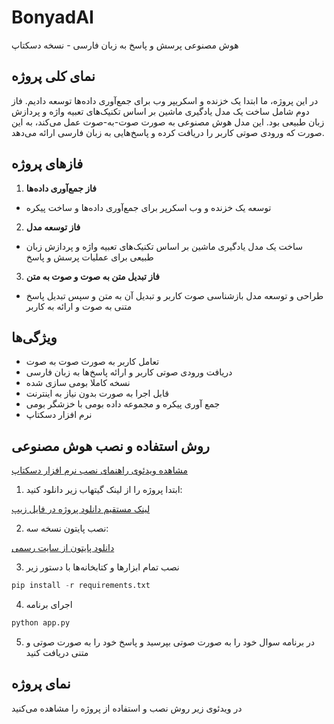 # BonyadAI
هوش مصنوعی پرسش و پاسخ به زبان فارسی - نسخه دسکتاپ

## نمای کلی پروژه

در این پروژه، ما ابتدا یک خزنده و اسکریپر وب برای جمع‌آوری داده‌ها توسعه دادیم. فاز دوم شامل ساخت یک مدل یادگیری ماشین بر اساس تکنیک‌های تعبیه واژه و پردازش زبان طبیعی بود. این مدل هوش مصنوعی به صورت صوت-به-صوت عمل می‌کند، به این صورت که ورودی صوتی کاربر را دریافت کرده و پاسخ‌هایی به زبان فارسی ارائه می‌دهد.

## فازهای پروژه

1. **فاز جمع‌آوری داده‌ها**
- توسعه یک خزنده و وب اسکرپر برای جمع‌آوری داده‌ها و ساخت پیکره

2. **فاز توسعه مدل**
- ساخت یک مدل یادگیری ماشین بر اساس تکنیک‌های تعبیه واژه و پردازش زبان طبیعی برای عملیات پرسش و پاسخ

3. **فاز تبدیل متن به صوت و صوت به متن** 
- طراحی و توسعه مدل بازشناسی صوت کاربر و تبدیل آن به متن و سپس تبدیل پاسخ متنی به صوت و ارائه به کاربر

## ویژگی‌ها

- تعامل کاربر به صورت صوت به صوت
- دریافت ورودی صوتی کاربر و ارائه پاسخ‌ها به زبان فارسی
- نسخه کاملا بومی سازی شده
- قابل اجرا به صورت بدون نیاز به اینترنت 
- جمع آوری پیکره و مجموعه داده بومی با خزشگر بومی
- نرم افزار دسکتاپ

## روش استفاده و نصب هوش مصنوعی

[مشاهده ویدئوی راهنمای نصب نرم افزار دسکتاپ](https://github.com/M-Taghizadeh/Persian_Question_Answering_Voice2Voice_AI_Desktop_App/blob/master/videos/Install.mp4)


1. ابتدا پروژه را از لینک گیتهاب زیر دانلود کنید:

[لینک مستقیم دانلود پروژه در فایل زیپ](https://github.com/M-Taghizadeh/Persian_Question_Answering_Voice2Voice_AI/archive/refs/heads/master.zip)

2. نصب پایتون نسخه سه:

[دانلود پایتون از سایت رسمی](https://www.python.org/ftp/python/3.12.4/python-3.12.4-amd64.exe)

3. نصب تمام ابزارها و کتابخانه‌ها با دستور زیر
```python
pip install -r requirements.txt
```
4. اجرای برنامه
```python
python app.py
```
5. در برنامه سوال خود را به صورت صوتی بپرسید و پاسخ خود را به صورت صوتی و متنی دریافت کنید

## نمای پروژه
در ویدئوی زیر روش نصب و استفاده از پروژه را مشاهده می‌کنید
